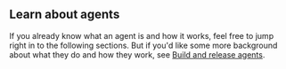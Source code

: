 ## Learn about agents

If you already know what an agent is and how it works, feel free to jump right in to the following sections. But if you'd like some more background about what they do and how they work, see [Build and release agents](../../../concepts/agents/agents.md).